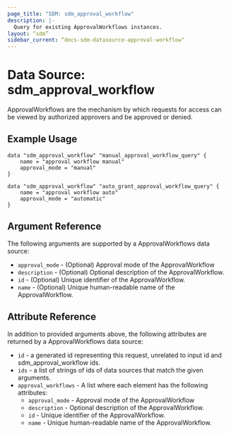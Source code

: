 ```yaml
---
page_title: "SDM: sdm_approval_workflow"
description: |-
  Query for existing ApprovalWorkflows instances.
layout: “sdm”
sidebar_current: “docs-sdm-datasource-approval-workflow"
---
```

# Data Source: sdm_approval_workflow

ApprovalWorkflows are the mechanism by which requests for access can be viewed by authorized
 approvers and be approved or denied.
## Example Usage

```hcl
data "sdm_approval_workflow" "manual_approval_workflow_query" {
    name = "approval workflow manual"
    approval_mode = "manual"
}

data "sdm_approval_workflow" "auto_grant_approval_workflow_query" {
    name = "approval workflow auto"
    approval_mode = "automatic"
}
```
## Argument Reference
The following arguments are supported by a ApprovalWorkflows data source:
* `approval_mode` - (Optional) Approval mode of the ApprovalWorkflow
* `description` - (Optional) Optional description of the ApprovalWorkflow.
* `id` - (Optional) Unique identifier of the ApprovalWorkflow.
* `name` - (Optional) Unique human-readable name of the ApprovalWorkflow.
## Attribute Reference
In addition to provided arguments above, the following attributes are returned by a ApprovalWorkflows data source:
* `id` - a generated id representing this request, unrelated to input id and sdm_approval_workflow ids.
* `ids` - a list of strings of ids of data sources that match the given arguments.
* `approval_workflows` - A list where each element has the following attributes:
	* `approval_mode` - Approval mode of the ApprovalWorkflow
	* `description` - Optional description of the ApprovalWorkflow.
	* `id` - Unique identifier of the ApprovalWorkflow.
	* `name` - Unique human-readable name of the ApprovalWorkflow.
